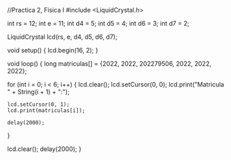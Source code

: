 //Practica 2, Fisica I
#include <LiquidCrystal.h>

int rs = 12;
int e = 11;
int d4 = 5;
int d5 = 4;
int d6 = 3;
int d7 = 2;

LiquidCrystal lcd(rs, e, d4, d5, d6, d7);

void setup() {
  lcd.begin(16, 2);
}

void loop() {
  long matriculas[] = {2022, 2022, 202279506, 2022, 2022, 2022};

  for (int i = 0; i < 6; i++) {
    lcd.clear();
    lcd.setCursor(0, 0);
    lcd.print("Matricula " + String(i + 1) + ":");
    
    lcd.setCursor(0, 1);
    lcd.print(matriculas[i]);
    
    delay(2000);
  }

  lcd.clear();
  delay(2000);
}
